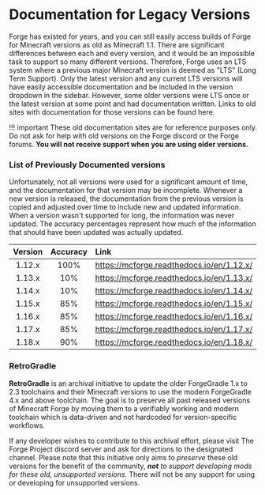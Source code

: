 Documentation for Legacy Versions
=================================

Forge has existed for years, and you can still easily access builds of Forge for Minecraft versions as old as Minecraft 1.1. There are significant differences between each and every version, and it would be an impossible task to support so many different versions. Therefore, Forge uses an LTS system where a previous major Minecraft version is deemed as "LTS" (Long Term Support). Only the latest version and any current LTS versions will have easily accessible documentation and be included in the version dropdown in the sidebar. However, some older versions were LTS once or the latest version at some point and had documentation written. Links to old sites with documentation for those versions can be found here.

!!! important
    These old documentation sites are for reference purposes only. Do not ask for help with old versions on the Forge discord or the Forge forums. **You will not receive support when you are using older versions.**

### List of Previously Documented versions

Unfortunately, not all versions were used for a significant amount of time, and the documentation for that version may be incomplete. Whenever a new version is released, the documentation from the previous version is copied and adjusted over time to include new and updated information. When a version wasn't supported for long, the information was never updated. The accuracy percentages represent how much of the information that should have been updated was actually updated.

|    Version    |  Accuracy  |                  Link                     |
|:-------------:|:----------:|:------------------------------------------|
|    1.12.x     |   100%     | https://mcforge.readthedocs.io/en/1.12.x/ |
|    1.13.x     |    10%     | https://mcforge.readthedocs.io/en/1.13.x/ |
|    1.14.x     |    10%     | https://mcforge.readthedocs.io/en/1.14.x/ |
|    1.15.x     |    85%     | https://mcforge.readthedocs.io/en/1.15.x/ |
|    1.16.x     |    85%     | https://mcforge.readthedocs.io/en/1.16.x/ |
|    1.17.x     |    85%     | https://mcforge.readthedocs.io/en/1.17.x/ |
|    1.18.x     |    90%     | https://mcforge.readthedocs.io/en/1.18.x/ |

### RetroGradle

**RetroGradle** is an archival initiative to update the older ForgeGradle 1.x to 2.3 toolchains and their Minecraft versions to use the modern ForgeGradle 4.x and above toolchain. The goal is to preserve all past released versions of Minecraft Forge by moving them to a verifiably working and modern toolchain which is data-driven and not hardcoded for version-specific workflows.

If any developer wishes to contribute to this archival effort, please visit The Forge Project discord server and ask for directions to the designated channel. Please note that this initiative only aims to _preserve_ these old versions for the benefit of the community, _**not** to support developing mods for these old, unsupported versions._ There will not be any support for using or developing for unsupported versions.
